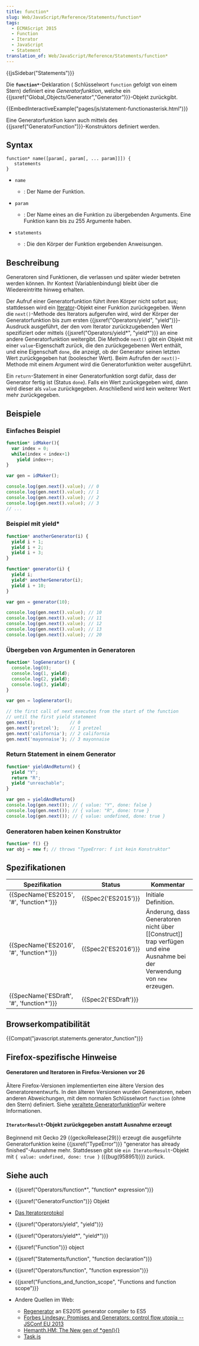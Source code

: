 ```yaml
---
title: function*
slug: Web/JavaScript/Reference/Statements/function*
tags:
  - ECMAScript 2015
  - Function
  - Iterator
  - JavaScript
  - Statement
translation_of: Web/JavaScript/Reference/Statements/function*
---
```

{{jsSidebar("Statements")}}

Die **`function*`**-Deklaration ( Schlüsselwort `function` gefolgt von einem Stern) definiert eine _Generatorfunktion_, welche ein {{jsxref("Global_Objects/Generator","Generator")}}-Objekt zurückgibt.

{{EmbedInteractiveExample("pages/js/statement-functionasterisk.html")}}

Eine Generatorfunktion kann auch mittels des {{jsxref("GeneratorFunction")}}-Konstruktors definiert werden.

## Syntax

    function* name([param[, param[, ... param]]]) {
       statements
    }

- `name`
  - : Der Name der Funktion.

- `param`
  - : Der Name eines an die Funktion zu übergebenden Arguments. Eine Funktion kann bis zu 255 Argumente haben.

- `statements`
  - : Die den Körper der Funktion ergebenden Anweisungen.

## Beschreibung

Generatoren sind Funktionen, die verlassen und später wieder betreten werden können. Ihr Kontext (Variablenbindung) bleibt über die Wiedereintritte hinweg erhalten.

Der Aufruf einer Generatorfunktion führt ihren Körper nicht sofort aus; stattdessen wird ein [Iterator](/de/docs/Web/JavaScript/Reference/Iteration_protocols#iterator)-Objekt einer Funktion zurückgegeben. Wenn die `next()`-Methode des Iterators aufgerufen wird, wird der Körper der Generatorfunktion bis zum ersten {{jsxref("Operators/yield", "yield")}}-Ausdruck ausgeführt, der den vom Iterator zurückzugebenden Wert spezifiziert oder mittels {{jsxref("Operators/yield*", "yield*")}} an eine andere Generatorfunktion weitergibt. Die Methode `next()` gibt ein Objekt mit einer `value`-Eigenschaft zurück, die den zurückgegebenen Wert enthält, und eine Eigenschaft `done`, die anzeigt, ob der Generator seinen letzten Wert zurückgegeben hat (boolescher Wert). Beim Aufrufen der `next()`-Methode mit einem Argument wird die Generatorfunktion weiter ausgeführt.

Ein `return`-Statement in einer Generatorfunktion sorgt dafür, dass der Generator fertig ist (Status `done`). Falls ein Wert zurückgegeben wird, dann wird dieser als `value` zurückgegeben. Anschließend wird kein weiterer Wert mehr zurückgegeben.

## Beispiele

### Einfaches Beispiel

```js
function* idMaker(){
  var index = 0;
  while(index < index+1)
    yield index++;
}

var gen = idMaker();

console.log(gen.next().value); // 0
console.log(gen.next().value); // 1
console.log(gen.next().value); // 2
console.log(gen.next().value); // 3
// ...
```

### Beispiel mit yield\*

```js
function* anotherGenerator(i) {
  yield i + 1;
  yield i + 2;
  yield i + 3;
}

function* generator(i) {
  yield i;
  yield* anotherGenerator(i);
  yield i + 10;
}

var gen = generator(10);

console.log(gen.next().value); // 10
console.log(gen.next().value); // 11
console.log(gen.next().value); // 12
console.log(gen.next().value); // 13
console.log(gen.next().value); // 20
```

### Übergeben von Argumenten in Generatoren

```js
function* logGenerator() {
  console.log(0);
  console.log(1, yield);
  console.log(2, yield);
  console.log(3, yield);
}

var gen = logGenerator();

// the first call of next executes from the start of the function
// until the first yield statement
gen.next();             // 0
gen.next('pretzel');    // 1 pretzel
gen.next('california'); // 2 california
gen.next('mayonnaise'); // 3 mayonnaise
```

### Return Statement in einem Generator

```js
function* yieldAndReturn() {
  yield "Y";
  return "R";
  yield "unreachable";
}

var gen = yieldAndReturn()
console.log(gen.next()); // { value: "Y", done: false }
console.log(gen.next()); // { value: "R", done: true }
console.log(gen.next()); // { value: undefined, done: true }
```

### Generatoren haben keinen Konstruktor

```js example-bad
function* f() {}
var obj = new f; // throws "TypeError: f ist kein Konstruktor"
```

## Spezifikationen

| Spezifikation                                            | Status                       | Kommentar                                                                                                                  |
| -------------------------------------------------------- | ---------------------------- | -------------------------------------------------------------------------------------------------------------------------- |
| {{SpecName('ES2015', '#', 'function*')}}     | {{Spec2('ES2015')}}     | Initiale Definition.                                                                                                       |
| {{SpecName('ES2016', '#', 'function*')}}     | {{Spec2('ES2016')}}     | Änderung, dass Generatoren nicht über [[Construct]] trap verfügen und eine Ausnahme bei der Verwendung von `new` erzeugen. |
| {{SpecName('ESDraft', '#', 'function*')}} | {{Spec2('ESDraft')}} |                                                                                                                            |

## Browserkompatibilität

{{Compat("javascript.statements.generator_function")}}

## Firefox-spezifische Hinweise

#### Generatoren und Iteratoren in Firefox-Versionen vor 26

Ältere Firefox-Versionen implementierten eine ältere Version des Generatorenentwurfs. In den älteren Versionen wurden Generatoren, neben anderen Abweichungen, mit dem normalen Schlüsselwort `function` (ohne den Stern) definiert. Siehe [veraltete Generatorfunktion](/de/docs/Web/JavaScript/Reference/Statements/Legacy_generator_function)für weitere Informationen.

#### `IteratorResult`-Objekt zurückgegeben anstatt Ausnahme erzeugt

Beginnend mit Gecko 29 {{geckoRelease(29)}} erzeugt die ausgeführte Generatorfunktion keine {{jsxref("TypeError")}} "generator has already finished"-Ausnahme mehr. Stattdessen gibt sie `ein IteratorResult`-Objekt mit `{ value: undefined, done: true }` ({{bug(958951)}}) zurück.

## Siehe auch

- {{jsxref("Operators/function*", "function* expression")}}
- {{jsxref("GeneratorFunction")}} Objekt
- [Das Iteratorprotokol](/de/docs/Web/JavaScript/Reference/Iteration_protocols)
- {{jsxref("Operators/yield", "yield")}}
- {{jsxref("Operators/yield*", "yield*")}}
- {{jsxref("Function")}} object
- {{jsxref("Statements/function", "function declaration")}}
- {{jsxref("Operators/function", "function expression")}}
- {{jsxref("Functions_and_function_scope", "Functions and function scope")}}
- Andere Quellen im Web:

  - [Regenerator](http://facebook.github.io/regenerator/) an ES2015 generator compiler to ES5
  - [Forbes Lindesay: Promises and Generators: control flow utopia -- JSConf EU 2013](http://www.youtube.com/watch?v=qbKWsbJ76-s)
  - [Hemanth.HM: The New gen of \*gen(){}](https://www.youtube.com/watch?v=ZrgEZykBHVo&list=PLuoyIZT5fPlG44bPq50Wgh0INxykdrYX7&index=1)
  - [Task.js](http://taskjs.org/)
